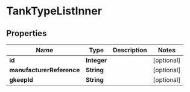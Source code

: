 # TankTypeListInner

## Properties
Name | Type | Description | Notes
------------ | ------------- | ------------- | -------------
**id** | **Integer** |  |  [optional]
**manufacturerReference** | **String** |  |  [optional]
**gkeepId** | **String** |  |  [optional]
